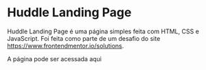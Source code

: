 # Huddle Landing Page

Huddle Landing Page é uma página simples feita com HTML, CSS e JavaScript. Foi feita como parte de um desafio do site https://www.frontendmentor.io/solutions.

A página pode ser acessada aqui
